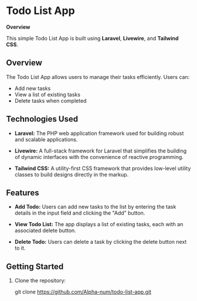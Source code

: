 # Todo List App

**Overview**

This simple Todo List App is built using **Laravel**, **Livewire**, and **Tailwind CSS**.

## Overview

The Todo List App allows users to manage their tasks efficiently. Users can:

-   Add new tasks
-   View a list of existing tasks
-   Delete tasks when completed

## Technologies Used

-   **Laravel:** The PHP web application framework used for building robust and scalable applications.
-   **Livewire:** A full-stack framework for Laravel that simplifies the building of dynamic interfaces with the convenience of reactive programming.

-   **Tailwind CSS:** A utility-first CSS framework that provides low-level utility classes to build designs directly in the markup.

## Features

-   **Add Todo:** Users can add new tasks to the list by entering the task details in the input field and clicking the "Add" button.

-   **View Todo List:** The app displays a list of existing tasks, each with an associated delete button.

-   **Delete Todo:** Users can delete a task by clicking the delete button next to it.

## Getting Started

1. Clone the repository:

    git clone https://github.com/Alpha-num/todo-list-app.git
